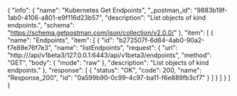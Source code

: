{
  "info": {
    "name": "Kubernetes Get Endpoints",
    "_postman_id": "9883b19f-1ab0-4106-a801-e9f116d23b57",
    "description": "List objects of kind endpoints.",
    "schema": "https://schema.getpostman.com/json/collection/v2.0.0/"
  },
  "item": [
    {
      "name": "Endpoints",
      "item": [
        {
          "id": "b272507f-6d84-4ab0-90a2-f7e89e76f7e3",
          "name": "listEndpoints",
          "request": {
            "url": "http:///api/v1beta3/127.0.0.1:6443/api/v1beta3/endpoints",
            "method": "GET",
            "body": {
              "mode": "raw"
            },
            "description": "List objects of kind endpoints."
          },
          "response": [
            {
              "status": "OK",
              "code": 200,
              "name": "Response_200",
              "id": "0a599b90-0c99-4c97-ba11-f6e889fb3cf7"
            }
          ]
        }
      ]
    }
  ]
}